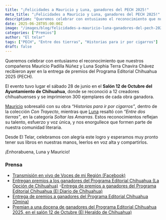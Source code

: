 ```yaml
---
title: "¡Felicidades a Mauricio y Luna, ganadores del PECH 2025!"
meta_title: "¡Felicidades a Mauricio y Luna, ganadores del PECH 2025!"
description: "Queremos celebrar con entusiasmo el reconocimiento que nuestros compañeros Mauricio Padilla Núñez y Luna Sophia Terra Chavira Chávez recibieron ayer en la entrega de premios del Programa Editorial Chihuahua 2025 (PECH)."
date: 2025-06-28T05:00:00Z
image: "/images/blog/felicidades-a-mauricio-luna-ganadores-del-pech-2025.jpg"
categories: ["Premios"]
author: "El telar"
tags: ["PECH", "Entre dos tierras", "Historias para ir por cigarros"]
draft: false
---
```


Queremos celebrar con entusiasmo el reconocimiento que nuestros compañeros Mauricio Padilla Núñez y Luna Sophia Terra Chavira Chávez recibieron ayer en la entrega de premios del Programa Editorial Chihuahua 2025 (PECH).

El evento tuvo lugar el sábado 28 de junio en el **Salón 12 de Octubre del Ayuntamiento de Chihuahua**, donde se reconoció a 12 creadores chihuahuenses y se imprimieron 300 ejemplares de cada obra ganadora.

[Mauricio](/mauricio-padilla) sobresalió con su obra _“Historias para ir por cigarros”_, dentro de la colección _Con Trayecto_, mientras que [Luna](/luna-sophia-terra) resaltó con _“Entre dos tierras”_, en la categoría _Soltar las Amarras_. Estos reconocimientos reflejan su talento, esfuerzo y voz única, y nos enorgullece que formen parte de nuestra comunidad literaria.

Desde El Telar, celebramos con alegría este logro y esperamos muy pronto tener sus libros en nuestras manos, leerlos en voz alta y compartirlos.

¡Enhorabuena, Luna y Mauricio!

### Prensa

- [Transmisión en vivo de Voces de mi Región (Facebook)](https://www.facebook.com/share/v/1CdKRmFmFY/)
- [Entregan premios a los ganadores del Programa Editorial Chihuahua (La Opción de Chihuahua)](https://laopcion.com.mx/local/entregan-premios-a-los-ganadores-del-programa-editorial-chihuahua-20250628-494088.html)
-[Entrega de premios a ganadores del Programa Editorial Chihuahua (El Diario de Chihuahua)](https://www.eldiariodechihuahua.mx/local/2025/jun/28/entrega-de-premios-a-ganadores-del-programa-editorial-chihuahua-712580.html)
- [Entrega de premios a ganadores del Programa Editorial Chihuahua (Omina)](https://www.omnia.com.mx/noticia/384271/galardona-icm-a-12-escritores-chihuahuenses)
- [Premian a una docena de ganadores del Programa Editorial Chihuahua 2025, en el salón 12 de Octubre  (El Heraldo de Chihuahua)](https://oem.com.mx/elheraldodechihuahua/cultura/premian-a-los-12-ganadores-del-programa-editorial-chihuahua-2025-en-el-salon-12-de-octubre-24487000)
